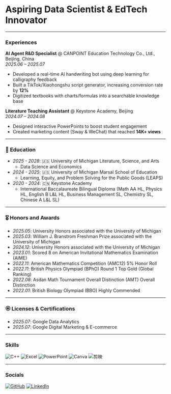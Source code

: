 # Aspiring Data Scientist & EdTech Innovator

---

### Experiences
**AI Agent R&D Specialist** @ CANPOINT Education Technology Co., Ltd., Beijing, China   
*2025.06 – 2025.07*  
- Developed a real-time AI handwriting bot using deep learning for calligraphy feedback  
- Built a TikTok/Xiaohongshu script generator, increasing conversion rate by **12%**  
- Digitized textbooks with charts/formulas into a searchable knowledge base  

**Literature Teaching Assistant** @ Keystone Academy, Beijing  
*2024.07 – 2024.08*  
- Designed interactive PowerPoints to boost student engagement  
- Created marketing content (Sway & WeChat) that reached **14K+ views**

---

### 📖 Education
- *2025 - 2028*: 🇺🇸 University of Michigan Literature, Science, and Arts
  - Data Science and Economics
- *2024 - 2025*: 🇺🇸 University of Michigan Marsal School of Education
  - Learning, Equity, and Problem Solving for the Public Goods (LEAPS)
- *2020 - 2024*: 🇨🇳 Keystone Academy 
  - International Baccalaureate Bilingual Diploma (Math AA HL, Physics HL, English B L&L HL, Business Management SL, Chemistry SL, Chinese A L&L SL)

---

### 🎖️ Honors and Awards
-  *2025.05*: University Honors associated with the University of Michigan
-  *2025.03*: William J. Branstrom Freshman Prize associated with the University of Michigan
-  *2024.12*: University Honors associated with the University of Michigan
-  *2023.01*: Scored 8 on American Invitational Mathematics Examination (AIME)
-  *2022.11*: American Mathematics Competition (AMC12) 5% Honor Roll
-  *2022.11*: British Physics Olympiad (BPhO) Round 1 Top Gold (Global Ranking)
-  *2022.08*: Asdan Math Tournament Overall Distinction (AMT) Overall Distinction
-  *2022.01*: British Biology Olympiad (BBO) Highly Commended

---

### 🏵️ Licenses & Certifications
-  *2025.07*: Google Data Analytics
-  *2025.07*: Google Digital Marketing & E-commerce

---

### Skills
![C++](https://img.shields.io/badge/-C++-00599C?style=flat&logo=c%2B%2B&logoColor=white)
![Excel](https://img.shields.io/badge/-Excel-217346?style=flat&logo=microsoft-excel&logoColor=white)
![PowerPoint](https://img.shields.io/badge/-PowerPoint-B7472A?style=flat&logo=microsoft-powerpoint&logoColor=white)
![Canva](https://img.shields.io/badge/-Canva-00C4CC?style=flat&logo=canva&logoColor=white)
![剪映](https://img.shields.io/badge/-CapCut-000000?style=flat&logo=capcut&logoColor=white)

---

### Socials
[![GitHub](https://img.shields.io/badge/-GitHub-0077B5?style=flat&logo=GitHub&logoColor=white)](https://github.com/kefeixiao)
[![LinkedIn](https://img.shields.io/badge/-LinkedIn-0077B5?style=flat&logo=linkedin&logoColor=white)](https://www.linkedin.com/in/kefei-xiao-971a16329)
